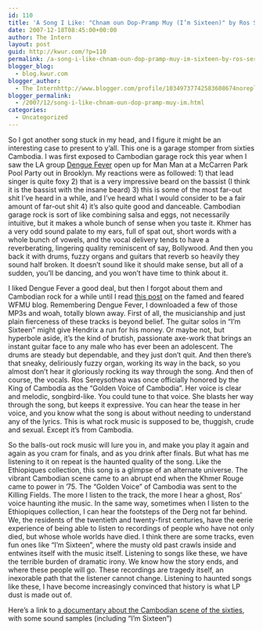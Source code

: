 ```yaml
---
id: 110
title: 'A Song I Like: "Chnam oun Dop-Pramp Muy (I’m Sixteen)" by Ros Sereysothea'
date: 2007-12-18T08:45:00+00:00
author: The Intern
layout: post
guid: http://kwur.com/?p=110
permalink: /a-song-i-like-chnam-oun-dop-pramp-muy-im-sixteen-by-ros-sereysothea/
blogger_blog:
  - blog.kwur.com
blogger_author:
  - The Internhttp://www.blogger.com/profile/10349737742583608674noreply@blogger.com
blogger_permalink:
  - /2007/12/song-i-like-chnam-oun-dop-pramp-muy-im.html
categories:
  - Uncategorized
---
```

<div class="pf-content">
  <p>
    So I got another song stuck in my head, and I figure it might be an interesting case to present to y’all. This one is a garage stomper from sixties Cambodia. I was first exposed to Cambodian garage rock this year when I saw the LA group <a href="http://www.myspace.com/denguefevermusic">Dengue Fever</a> open up for Man Man at a McCarren Park Pool Party out in Brooklyn. My reactions were as followed: 1) that lead singer is quite foxy 2) that is a very impressive beard on the bassist (I think it is the bassist with the insane beard) 3) this is some of the most far-out shit I’ve heard in a while, and I’ve heard what I would consider to be a fair amount of far-out shit 4) it’s also quite good and danceable. Cambodian garage rock is sort of like combining salsa and eggs, not necessarily intuitive, but it makes a whole bunch of sense when you taste it. Khmer has a very odd sound palate to my ears, full of spat out, short words with a whole bunch of vowels, and the vocal delivery tends to have a reverberating, lingering quality reminiscent of say, Bollywood. And then you back it with drums, fuzzy organs and guitars that reverb so heavily they sound half broken. It doesn’t sound like it should make sense, but all of a sudden, you’ll be dancing, and you won’t have time to think about it.
  </p>
  
  <p>
    I liked Dengue Fever a good deal, but then I forgot about them and Cambodian rock for a while until I read <a href="http://blog.wfmu.org/freeform/2007/12/cambodian-rocks.html">this post</a> on the famed and feared WFMU blog. Remembering Dengue Fever, I downloaded a few of those MP3s and woah, totally blown away. First of all, the musicianship and just plain fierceness of these tracks is beyond belief. The guitar solos in “I’m Sixteen” might give Hendrix a run for his money. Or maybe not, but hyperbole aside, it’s the kind of brutish, passionate axe-work that brings an instant guitar face to any male who has ever been an adolescent. The drums are steady but dependable, and they just don’t quit. And then there’s that sneaky, deliriously fuzzy organ, working its way in the back, so you almost don’t hear it gloriously rocking its way through the song. And then of course, the vocals. Ros Sereysothea was once officially honored by the King of Cambodia as the “Golden Voice of Cambodia”. Her voice is clear and melodic, songbird-like. You could tune to that voice. She blasts her way through the song, but keeps it expressive. You can hear the tease in her voice, and you know what the song is about without needing to understand any of the lyrics. This is what rock music is supposed to be, thuggish, crude and sexual. Except it’s from Cambodia.
  </p>
  
  <p>
    So the balls-out rock music will lure you in, and make you play it again and again as you cram for finals, and as you drink after finals. But what has me listening to it on repeat is the haunted quality of the song. Like the Ethiopiques collection, this song is a glimpse of an alternate universe. The vibrant Cambodian scene came to an abrupt end when the Khmer Rouge came to power in ’75. The “Golden Voice” of Cambodia was sent to the Killing Fields. The more I listen to the track, the more I hear a ghost, Ros’ voice haunting ithe music. In the same way, sometimes when I listen to the Ethiopiques collection, I can hear the footsteps of the Derg not far behind. We, the residents of the twentieth and twenty-first centuries, have the eerie experience of being able to listen to recordings of people who have not only died, but whose whole worlds have died. I think there are some tracks, even fun ones like “I’m Sixteen”, where the musty old past crawls inside and entwines itself with the music itself. Listening to songs like these, we have the terrible burden of dramatic irony. We know how the story ends, and where these people will go. These recordings are tragedy itself, an inexorable path that the listener cannot change. Listening to haunted songs like these, I have become increasingly convinced that history is what LP dust is made out of.
  </p>
  
  <p>
    Here’s a link to <a href="http://www.cambodianrock.com/synopsis/index.htm">a documentary about the Cambodian scene of the sixties</a>, with some sound samples (including “I’m Sixteen”)
  </p>
</div>